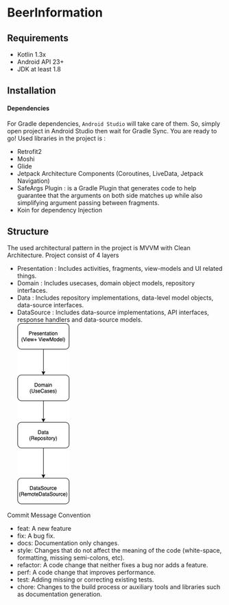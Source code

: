 # BeerInformation

## Requirements
- Kotlin 1.3x
- Android API 23+
- JDK at least 1.8

## Installation

#### Dependencies
For Gradle dependencies, `Android Studio` will take care of them. So, simply open project in Android Studio then wait
for Gradle Sync. You are ready to go! Used libraries in the project is :  

- Retrofit2  
- Moshi  
- Glide  
- Jetpack Architecture Components (Coroutines, LiveData, Jetpack Navigation)  
- SafeArgs Plugin : is a Gradle Plugin that generates code to help guarantee that the arguments on both side matches up while also simplifying argument passing between fragments.
- Koin for dependency Injection

## Structure  
The used architectural pattern in the project is MVVM with Clean Architecture. Project consist of 4 layers   
- Presentation : Includes activities, fragments, view-models and UI related things.   
- Domain : Includes usecases, domain object models, repository interfaces.   
- Data : Includes repository implementations, data-level model objects, data-source interfaces.  
- DataSource : Includes data-source implementations, API interfaces, response handlers and data-source models.   
![Screenshot](Clean_arc.png)   

Commit Message Convention 

 - feat: A new feature   
 - fix: A bug fix.  
 - docs: Documentation only changes.  
 - style: Changes that do not affect the meaning of the code (white-space, formatting, missing semi-colons, etc).  
 - refactor: A code change that neither fixes a bug nor adds a feature.  
 - perf: A code change that improves performance.  
 - test: Adding missing or correcting existing tests.  
 - chore: Changes to the build process or auxiliary tools and libraries such as documentation generation.  
